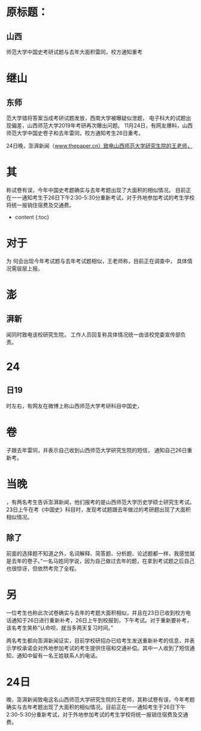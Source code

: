 # 原标题：
## 山西
师范大学中国史考研试题与去年大面积雷同，校方通知重考

# 继山
## 东师
范大学错将答案当成考研试题发放，西南大学被曝疑似泄题，
电子科大的试题出现偏差，山西师范大学2019年考研再次曝出问题。
11月24日，有网友爆料，山西师范大学中国史卷子和去年雷同，校方通知考生26日重考。



24日晚，澎湃新闻（www.thepaper.cn）致电山西师范大学研究生院的王老师，
# 其
称试卷有误，今年中国史考题确实与去年考题出现了大面积的相似情况。
目前正在一一通知考生于26日下午2:30-5:30分重新考试，对于外地参加考试的考生学校将统一报销住宿费及交通费。
* content
{:toc}
# 对于
为
何会出现今年考试题与去年考试题相似，王老师称，目前正在调查中，
具体情况需层层上报。

# 澎
## 湃新
闻同时致电该校研究生院，
工作人员回复称具体情况统一由该校党委宣传部负责。

# 24
## 日19
时左右，有网友在微博上称山西师范大学考研科目中国史，
# 卷
子跟去年雷同，并表示自己收到山西师范大学研究生院的短信，
通知自己26日重新考。

# 当晚
，有两名考生告诉澎湃新闻，他们报考的是山西师范大学历史学硕士研究生考试。
23日上午在考《中国史》科目时，发现考试题跟去年做过的考研题出现了大面积相似情况。

## 除了
前面的选择题不知道之外，名词解释、简答题、分析题、论述题都一样，我感觉就是去年的卷子。”一名马姓同学说，因为自己做过去年的题，在拿到考试题之后自己也很惊讶，但依然考完了全程。

# 另
一位考生也称此次试卷确实与去年的考题大面积相似，并且在23日已收到校方电话通知于26日进行重新补考，26日上午到校报到，下午考试。对于重新要补考，该名考生笑称“认命呗，就当多两天复习时间。”

两名考生都向澎湃新闻证实，目前学校研招办已给考生发送重新补考的信息，并表示学校承诺会对外地参加考试的考生提供住宿和交通补偿。其中一人收到了短信通知，通知中留有一名王姓联系人的电话。

# 24日
晚，澎湃新闻致电这名山西师范大学研究生院的王老师，其称试卷有误，今年考题确实与去年考题出现了大面积的相似情况。目前正在一一通知考生于26日下午2:30-5:30分重新考试，对于外地参加考试的考生学校将统一报销住宿费及交通费。